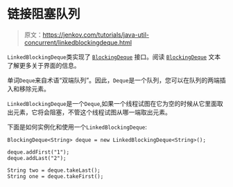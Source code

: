 # 链接阻塞队列

> 原文：<https://jenkov.com/tutorials/java-util-concurrent/linkedblockingdeque.html>

`LinkedBlockingDeque`类实现了 [`BlockingDeque`](blockingdeque.html) 接口。阅读 [`BlockingDeque`](blockingdeque.html) 文本了解更多关于界面的信息。

单词`Deque`来自术语“双端队列”。因此，`Deque`是一个队列，您可以在队列的两端插入和移除元素。

`LinkedBlockingDeque`是一个`Deque`,如果一个线程试图在它为空的时候从它里面取出元素，它将会阻塞，不管这个线程试图从哪一端取出元素。

下面是如何实例化和使用一个`LinkedBlockingDeque`:

```
BlockingDeque<String> deque = new LinkedBlockingDeque<String>();

deque.addFirst("1");
deque.addLast("2");

String two = deque.takeLast();
String one = deque.takeFirst();

```